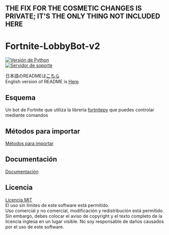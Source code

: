 ## THE FIX FOR THE COSMETIC CHANGES IS PRIVATE; IT'S THE ONLY THING NOT INCLUDED HERE

# Fortnite-LobbyBot-v2
[![Versión de Python](https://img.shields.io/badge/3.7-blue)](https://www.python.org/downloads/release/python-379/)  
[![Servidor de soporte](https://discordapp.com/api/guilds/718709023427526697/widget.png?style=banner2)](https://discord.gg/NEnka5N)

日本語のREADMEは[こちら](README.md)  
English version of README is [Here](README_EN.md)  

## Esquema
Un bot de Fortnite que utiliza la librería [fortnitepy](https://github.com/Terbau/fortnitepy "github.com/Terbau/fortnitepy") que puedes controlar mediante comandos

## Métodos para importar
[Métodos para importar](docs/es/setup.md "setup.md")  

## Documentación
[Documentación](docs/es/docs.md "docs.md")

## Licencia
[Licencia MIT](LICENSE "Licencia")  
El uso sin límites de este software está permitido.  
Uso comercial y no comercial, modificación y redistribución está permitido.  
Sin embargo, debes colocar el aviso de copyright y el texto completo de la licencia inglesa en un lugar visible.
No soy responsable de daños causados por el uso de este software.
